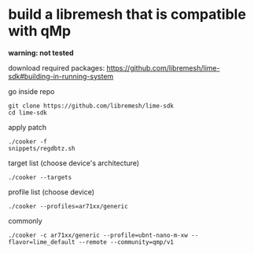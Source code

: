 # build a libremesh that is compatible with qMp

**warning: not tested**

download required packages: https://github.com/libremesh/lime-sdk#building-in-running-system

go inside repo

    git clone https://github.com/libremesh/lime-sdk
    cd lime-sdk

apply patch

    ./cooker -f
    snippets/regdbtz.sh

target list (choose device's architecture)

    ./cooker --targets

profile list (choose device)

    ./cooker --profiles=ar71xx/generic

commonly

    ./cooker -c ar71xx/generic --profile=ubnt-nano-m-xw --flavor=lime_default --remote --community=qmp/v1
